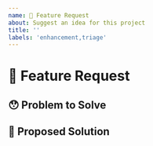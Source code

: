 ```yaml
---
name: 🙋 Feature Request
about: Suggest an idea for this project
title: ''
labels: 'enhancement,triage'
---
```


<!---
Thanks for filing an issue 😄! Before you submit, please read the following:

Search open/closed issues before submitting. Someone may have requested the same feature before.
-->

# 🙋 Feature Request

## 😯 Problem to Solve

<!--- Provide a clear and concise description of why this feature is wanted or what problem it solves. -->

## 💁 Proposed Solution

<!--- Provide a clear and concise description of the feature you're proposing. -->

<!--- The implementing team may build a list of tasks/sub-issues here:
## 📋 Tasks
- [ ] This is a subtask of the feature. (It can be converted to an issue.)
-->
